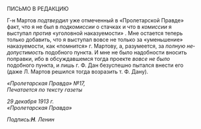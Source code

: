 ПИСЬМО В РЕДАКЦИЮ

Г-н Мартов _подтвердил_ уже отмеченный в «Пролетарской Правде» факт, что я не был в _подкомиссии_ о стачках и что в _комиссии_ я выступал _против_ «уголовной наказуе­мости» . Мне остается теперь только добавить, что я выступал вовсе не только за «уменьшение» наказуемости, как «помнится» г. Мартову, а, разумеется, за _полную не­допустимость_ подобного пункта. И мне не было надобности вносить поправки, ибо в обсуждавшемся тогда проекте _вовсе не было_ подобного пункта, и лишь г. Ф. Дан безус­пешно пытался внести его (даже Л. Мартов решился тогда возразить т. Ф. Дану).

_«Пролетарская Правда» №17,                                                        Печатается по тексту газеты_

_29 декабря 1913 г.                                                                        «Пролетарская Правда»_

_Подпись:__Η__. Ленин_